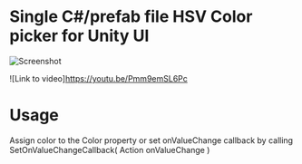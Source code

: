 Single C#/prefab file HSV Color picker for Unity UI
======

![Screenshot](http://i.imgur.com/OzruMEX.png)

![Link to video]https://youtu.be/Pmm9emSL6Pc

Usage
======

Assign color to the Color property or set onValueChange callback by calling SetOnValueChangeCallback( Action<Color> onValueChange )

